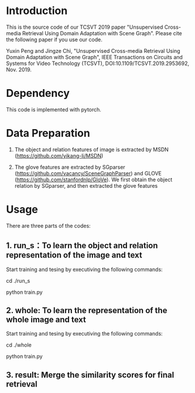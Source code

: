 # Introduction
This is the source code of our TCSVT 2019 paper "Unsupervised Cross-media Retrieval Using Domain Adaptation with Scene Graph". Please cite the following paper if you use our code.

Yuxin Peng and Jingze Chi, "Unsupervised Cross-media Retrieval Using Domain Adaptation with Scene Graph", IEEE Transactions on Circuits and Systems for Video Technology (TCSVT), DOI:10.1109/TCSVT.2019.2953692, Nov. 2019.
# Dependency

This code is implemented with pytorch.

# Data Preparation

1) The object and relation features of image is extracted by MSDN (https://github.com/yikang-li/MSDN)

2) The glove features are extracted by SGparser (https://github.com/vacancy/SceneGraphParser) and GLOVE (https://github.com/stanfordnlp/GloVe). We first obtain the object relation by SGparser, and then extracted the glove features

# Usage

There are three parts of the codes:

## 1. run_s：To learn the object and relation representation of the image and text

Start training and tesing by executiving the following commands:

cd ./run_s

python train.py

## 2. whole: To learn the representation of the whole image and text

Start training and tesing by executiving the following commands:

cd ./whole

python train.py

## 3. result: Merge the similarity scores for final retrieval


